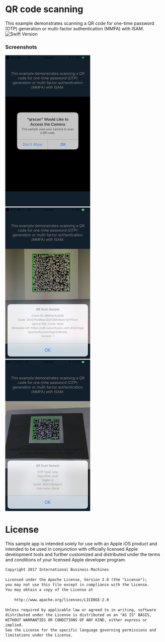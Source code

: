 # QR code scanning
This example demonstrates scanning a QR code for one-time password (OTP) generation or multi-factor authentication (MMFA) with ISAM.
<br/>
![Swift Version](https://img.shields.io/badge/swift-3.0-orange.svg)

### Screenshots
![Accept camera permission](Screenshot_0.PNG)
![Scan of MMFA QR scode](Screenshot_1.PNG)
![Scan of OTP QR code](Screenshot_2.PNG)


# License

This sample app is intended solely for use with an Apple iOS product and intended to be used in conjunction with officially licensed Apple development tools and further customized and distributed under the terms and conditions of your licensed Apple developer program.

    Copyright 2017 International Business Machines

    Licensed under the Apache License, Version 2.0 (the "License");
    you may not use this file except in compliance with the License.
    You may obtain a copy of the License at

        http://www.apache.org/licenses/LICENSE-2.0

    Unless required by applicable law or agreed to in writing, software
    distributed under the License is distributed on an "AS IS" BASIS,
    WITHOUT WARRANTIES OR CONDITIONS OF ANY KIND, either express or implied.
    See the License for the specific language governing permissions and
    limitations under the License.
